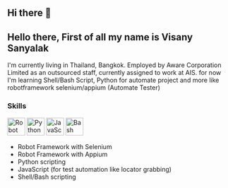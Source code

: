 ## Hi there 👋

<!--
**visanu1996/visanu1996** is a ✨ _special_ ✨ repository because its `README.md` (this file) appears on your GitHub profile.

Here are some ideas to get you started:


- 🔭 I’m currently working on ...
- 🌱 I’m currently learning ...
- 👯 I’m looking to collaborate on ...
- 🤔 I’m looking for help with ...
- 💬 Ask me about ...
- 📫 How to reach me: ...
- 😄 Pronouns: ...
- ⚡ Fun fact: ...
-->

## Hello there, First of all my name is Visany Sanyalak
I'm currently living in Thailand, Bangkok.
Employed by Aware Corporation Limited as an outsourced staff, currently assigned to work at AIS.
for now  I'm learning Shell/Bash Script, Python for automate project and more like robotframework  selenium/appium (Automate Tester)

### Skills

<p align="left">
  <img src="https://cdn.jsdelivr.net/npm/simple-icons@latest/icons/robotframework.svg" alt="Robot Framework" width="40" height="40"/>
  <img src="https://cdn.jsdelivr.net/gh/devicons/devicon/icons/python/python-original.svg" alt="Python" width="40" height="40"/>
  <img src="https://cdn.jsdelivr.net/gh/devicons/devicon/icons/javascript/javascript-original.svg" alt="JavaScript" width="40" height="40"/>
  <img src="https://cdn.jsdelivr.net/gh/devicons/devicon/icons/bash/bash-original.svg" alt="Bash" width="40" height="40"/>
</p>

- Robot Framework with Selenium  
- Robot Framework with Appium  
- Python scripting  
- JavaScript (for test automation like locator grabbing)  
- Shell/Bash scripting
